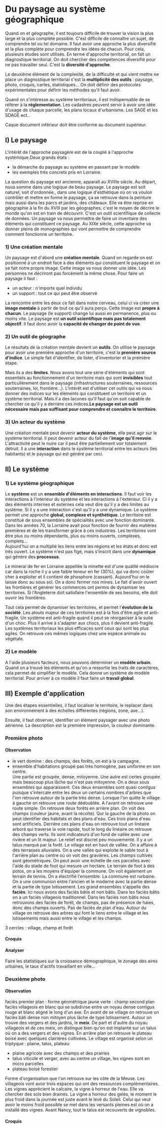 # Du paysage au système géographique

Quand on et géographe, il est toujours difficile de trouver la vision la plus large et la plus complète possible. C'est difficile de connaître un sujet, de comprendre tel ou tel domaine. Il faut avoir une approche la plus diversifié et la plus complète pour comprendre les idées de chacun. Pour cela, plusieurs études sont utilisés. En terme d'approche territorial, on fait un diagnostique territorial. On doit chercher des compétences diversifié pour ne pas travailler seul. C'est la **diversité d'approche**.

Le deuxième élément de la complexité, de la difficulté et qui vient mettre ne  place un diagnostique territorial c'est la **multiplicité des outils** : paysage, photo, croquis, cartes, statistiques... On doit définir des protocoles expérimentales pour définir les méthodes qu'il faut avoir.

Quand on s'intéresse au système territoriaux, il est indispensable  de se référer à la **réglementation**. Les cadastres peuvent servir à avoir une idée d'usage de chaque parcelle, les plans locaux d'urbanisme. Les SAGE et les SDAGE ect.. 

Caque document inférieur doit être conforme au document supérieur. 

## I) Le paysage

L'intérêt de l'approche paysagère est de la couplé à l'approche systémique.Deux grands états :   
- la démarche du paysage au système en passant par le modèle
- les exemples très concrets pris en Lorraine.

La question du paysage est ancienne, apparaît au XVIIIe siècle. Au départ, nous somme dans une logique de beau paysage. Le paysage est soit naturel, soit d'ordonnée., dans une logique d'esthétique où on va vouloir contrôler et mettre en forme le paysage, ça se retrouve dans la peinture mais aussi dans les parcs et jardins, des châteaux. Elle va être reprise en géographie à la fin du XVIII par les géographes, c'est le moyen de décrire le monde qu'on est en train de découvrir. C'est un outil scientifique de collecte de données. Un paysage va nous permettre de faire un inventaire des éléments qui constituent ce paysage. Au XIXe siècle, cette approche va donner pleins de monographies qui vont permettre de comprendre comment fonctionne un territoire.

### 1) Une création mentale

Un paysage est d'abord une **création mentale**. Quand on regarde on est positionné à un endroit face à des éléments qui constituent le paysage et on se fait notre propre image. Cette image va nous donner une idée. Les personnes ne décriront pas forcément la même chose. Pour faire un paysage il faut :   
- un acteur : n'importe quel individu
- un support : tout ce qui peut être observé

La rencontre entre les deux ce fait dans notre cerveau, celui ci va créer une **image mentale** à partir de tout ce qu'il aura perçu. Cette image est **propre à chacun**. Le paysage (le support) change lui aussi en permanence, plus ou moins vite. Le paysage est **un outil scientifique mais pas totalement objectif**. Il faut donc avoir la **capacité de changer de point de vue**.

### 2) Un outil de géographe

Le résultats de la création mentale devient un **outils**. On utilise le paysage pour avoir une première approche d'un territoire, c'est la **première source d'indice**. Le simple fait d'identifier, de lister, d'inventorier et la première étape. 

Mais ils a des **limites**. Nous avons tout une série d'éléments qui sont essentiels au fonctionnement d'un territoire mais qui sont **invisibles** tout particulièrement dans le paysage (infrastructures souterraines, ressources souterraines, loi, frontière...). L'intérêt est d'utiliser cet outils qui va nous donner des indices sur les éléments qui constituent un territoire et un système territorial. Mais il a des lacunes qu'il faut qu'on soit capable de chercher ce qu'il y a derrière ces indices.**Le paysage est un outil nécessaire mais pas suffisant pour comprendre et connaître le territoire**. 

### 3) Un acteur du système

Une création mentale peut devenir **acteur du système**, elle peut agir sur le système territorial. Il peut devenir acteur du fait de l'**image qu'il renvoie**. L'attractivité peut le nuire car il peut être partiellement voir totalement détruit. Il a une **interaction** dans le système territorial entre les acteurs (les habitants) et le paysage qui est généré par ceci.

## II) Le système

### 1) Le système géographique

Le **système** est un **ensemble d'éléments en interactions**. Il faut voir les interactions à l'interieur du système et les interactions à l'extérieur. Ci il y a des éléments internes et externes cela veut dire qu'il y a des limites au système. Si il y a une interaction c'est qu'il y a une dynamique. Le système permet une approche **global, complexe et synthétique**. Le territoire est constitué de sous ensembles de spécialités avec une fonction dominante. Dans les années 70, la Lorraine avait pour fonction de fournir des matières premières et de les transformer grâce à ces industries. Les territoires vont être plus ou moins dépendants, plus ou moins ouverts, complexes, complets...    
Aujourd'hui on a multiplié les liens entre les régions et les états et donc est très ouvert. Le système n'est pas figé, mais s'inscrit dans une **dynamique** qui génère des **processus**.

Le minerai de fer en Lorraine appellée la minette est d'une qualité médiocre car dans la roche il y a une faible teneur en fer (30%), qui va donc coûter cher à exploiter et il contient de phosphore (cassant). Aujourd'hui on le laisse donc au sous sol. On a donc fermer nos mines. Le fait d'avoir ouvert les frontières et générer les commerces ont permis de dynamiser les territoires. Si l'Angleterre doit satisfaire l'ensemble de ses besoins, elle doit ouvrir les frontières.

Tout cela permet de dynamiser les territoires, et permet l'**évolution de la société**. Les atouts majeur de ces territoires est à la fois d'être agile et anti-fragile. Un système est anti-fragile quand il peut se réorganiser à la suite d'un choc. Plus il arrive à s'adapter aux chocs, plus il devient anti-fragile. Les systèmes territoriaux les plus efficaces sont ceux qui sont les plus agiles. On retrouve ces mêmes logiques chez une espèce animale ou végétale.

### 2) Le modèle

A l'aide plusieurs facteurs, nous pouvons déterminer un **modèle urbain**. Quand on a trouvé les éléments et qu'on a ressortie les traits de caractères, cela permet de simplifier le modèle. Cela donne un système de modèle territorial. Pour arriver à ce modèle il faut faire un **travail global**. 


## III) Exemple d'application

Une des étapes essentielles, il faut localiser le territoire, le replacer dans son environnement à des échelles différentes (régions, zone, axe...).

Ensuite, il faut observer, identifier un élément paysager avec une photo aérienne. La description est la première impression, la couleur dominante. 

### Première photo

#### Observation 

- le vert domine : des champs, des forêts, on est à la campagne.
- ensemble d'habitations groupé pas très homogène, pas uniforme en son centre.    
Une partie est groupée, dense, mitoyenne.    Une autre est certes groupée mais beaucoup plus lâche qui n'est pas mitoyenne. On a deux sous ensembles qui apparaissent. Ces deux ensembles sont quasi contigus puisque s'intercale entre les deux un certains nombres d'arbres que l'ion retrouve autour de la partie très dense.   Lorsque l'on quitte le village à gauche on retrouve une route dédoublée. A l'avant on retrouve une route simple. On retrouve deux forêts en arrière plan. On voit des champs (couleur jaune, avant la récolte).    Qur la gauche de la photo on peut identifier des habitats et des plans d'eau. Ces trois plans d'eau sont artificiels. Derrière ces plans d'eau on retrouve tout un linéaire arboré qui traverse la voie rapide, tout le long du linéaire on retrouve des champs verts. Ils sont indicateurs d'un fond de vallée avec une rivière et un lit majeur. Le relief est discret peu mouvementé. Il y a un talus marqué par la forêt. Le village est en haut de vallée. On a affaire à des terrasses alluviales. On a une vallée qui exploite le sable tout à l'arrière plan au centre où on voit des gravières. Les champs cultivés sont géométriques. On peut avoir une échelle de ces parcelles avec l'aide du stade de foot qui mesure un hectare. Le terrain de foot à des potos, on  a les moyens d'équiper la commune. On voit également un terrain de tennis. On a électrifié l'ensemble. La commune est rurbaine. On a une communion entre l'ancien et le moderne avec la partie dense et la partie de type lotissement. Les grand ensembles s'appelle des **faciès**. Ici nous avons des faciès bâtis et non bâtis. Dans les faciès bâtis on a un faciès villageois traditionnel. Dans les faciès non bâtis nous retrouvons des faciès de forêt, de champs, pas de présence de haies, donc des champs ouverts. Pas de faciès de plan d'eau. Autour du village on retrouve des arbres qui font le liens entre le village et les lotissements mais aussi entre le village et les champs.

3 cercles : village, champ et forêt

#### Croquis



#### Analyser

Faire les statistiques sur la croissance démographique, le zonage des aires urbaines, le taux d'actifs travaillant en ville...

### Deuxième photo

#### Observation

faciès premier plan : forme géométrique jaune verte : champ
second plan faciès villageois en blanc qui se subdivise entre un noyau dense contigus rouge et blanc aligné le long d'un axe. En avant de se village on retrouve un faciès bâti dense non mitoyen plus lâche de type lotissement. Autour on trouve des vergers et des jardins, le **meix**. De part et d'autre du noyau villageois et de ces meix, on distingue bien qu'on est implanté sur un talus où on a des vergers et des vignes. En arrière plan on retrouve le plateau boisé avec quelques clairières cultivées. Le village est organisé selon un triptyque : plaine, talus, plateau:    
- plaine agricole avec des champs et des prairies
- talus viticole et verger, avec au centre un village, les vignes sont en micro parcelles 
- plateau boisé forestier

Forme d'organisation que l'on retrouve sur les côte de la Meuse. Les villageois vont avoir trois espaces qui ont des ressources complémentaires. Les vignes apprécient le calcaire, la vigne à horreur de l'eau. Elle va chercher des sols bien drainés. La vigne a horreur des gelés, le moment le plus froid dans la journée est juste avant le levé du Soleil. Celui qui veut avoir le moins froid possible se met dans les versants pleines est où on a installé des vignes. Avant Nancy, tout le talus est recouverts de vignobles.

#### Croquis


